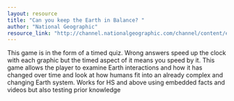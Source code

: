 ```yaml
---
layout: resource
title: "Can you keep the Earth in Balance? "
author: "National Geographic"
resource_link: "http://channel.nationalgeographic.com/channel/content/earth-the-biography/intera..."
---
```


This game is in the form of a timed quiz. Wrong answers speed up the clock with each graphic but the timed aspect of it means you speed by it.  This game allows the player to examine Earth interactions and how it has changed over time and look at how humans fit into an already complex and changing Earth system.  Works for HS and above using embedded facts and videos but also testing prior knowledge

